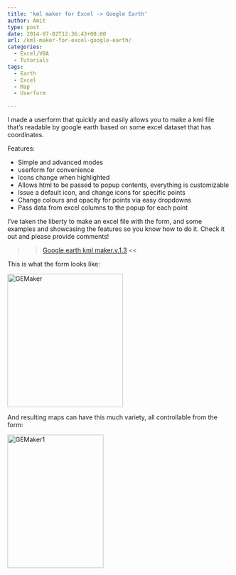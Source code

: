 ```yaml
---
title: 'kml maker for Excel -> Google Earth'
author: Amit
type: post
date: 2014-07-02T12:36:43+00:00
url: /kml-maker-for-excel-google-earth/
categories:
  - Excel/VBA
  - Tutorials
tags:
  - Earth
  - Excel
  - Map
  - Userform

---
```

I made a userform that quickly and easily allows you to make a kml file that&#8217;s readable by google earth based on some excel dataset that has coordinates.

Features:

  * Simple and advanced modes
  * userform for convenience
  * Icons change when highlighted
  * Allows html to be passed to popup contents, everything is customizable
  * Issue a default icon, and change icons for specific points
  * Change colours and opacity for points via easy dropdowns
  * Pass data from excel columns to the popup for each point

I&#8217;ve taken the liberty to make an excel file with the form, and some examples and showcasing the features so you know how to do it. Check it out and please provide comments!

>> [Google earth kml maker.v.1.3][1] <<

This is what the form looks like:
  
[<img class="alignnone size-medium wp-image-57" src="https://i2.wp.com/amitkohli.com/wp-content/uploads/2014/07/GEMaker.png?resize=260%2C300" alt="GEMaker" width="260" height="300" srcset="https://i2.wp.com/amitkohli.com/wp-content/uploads/2014/07/GEMaker.png?resize=260%2C300 260w, https://i2.wp.com/amitkohli.com/wp-content/uploads/2014/07/GEMaker.png?w=510 510w" sizes="(max-width: 260px) 100vw, 260px" data-recalc-dims="1" />][2]

And resulting maps can have this much variety, all controllable from the form:
  
[<img class="alignnone size-medium wp-image-58" src="https://i2.wp.com/amitkohli.com/wp-content/uploads/2014/07/GEMaker1.png?resize=216%2C300" alt="GEMaker1" width="216" height="300" srcset="https://i2.wp.com/amitkohli.com/wp-content/uploads/2014/07/GEMaker1.png?resize=216%2C300 216w, https://i2.wp.com/amitkohli.com/wp-content/uploads/2014/07/GEMaker1.png?w=270 270w" sizes="(max-width: 216px) 100vw, 216px" data-recalc-dims="1" />][3]

 [1]: https://amitkohli.com/wp-content/uploads/2014/07/Google-earth-kml-maker.v.1.3.xlsm
 [2]: https://i2.wp.com/amitkohli.com/wp-content/uploads/2014/07/GEMaker.png
 [3]: https://i2.wp.com/amitkohli.com/wp-content/uploads/2014/07/GEMaker1.png